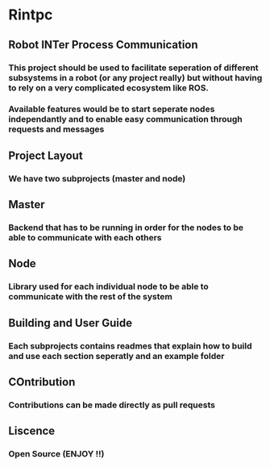 # Rintpc
## Robot INTer Process Communication

### This project should be used to facilitate seperation of different subsystems in a robot (or any project really) but without having to rely on a very complicated ecosystem like ROS.

### Available features would be to start seperate nodes independantly and to enable easy communication through requests and messages

## Project Layout

### We have two subprojects (master and node)

## Master
### Backend that has to be running in order for the nodes to be able to communicate with each others

## Node
### Library used for each individual node to be able to communicate with the rest of the system

## Building and User Guide
### Each subprojects contains readmes that explain how to build and use each section seperatly and an example folder

## COntribution
### Contributions can be made directly as pull requests

## Liscence
### Open Source (ENJOY !!)
